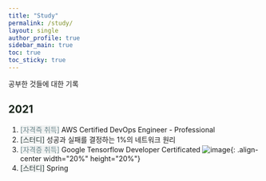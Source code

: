 ```yaml
---
title: "Study"
permalink: /study/
layout: single
author_profile: true
sidebar_main: true
toc: true
toc_sticky: true
---
```


공부한  것들에 대한 기록

## <span style="color:#1A261C;">__2021__</span>
    
 1. <span style="color:#6D878C; background-color:#F0F2F2;">[자격즉 취득]</span> AWS Certified DevOps Engineer - Professional
 2. <span style="color:#31403E; background-color:#F0F2F2;">[스터디]</span> 성공과 실패를  결정하는  1%의 네트워크 원리
 3. <span style="color:#6D878C; background-color:#F0F2F2;">[자격증 취득]</span> Google Tensorflow Developer Certificated
    ![image](https://api.accredible.com/v1/frontend/credential_website_embed_image/badge/35801152){: .align-center width="20%" height="20%"}
 4. <span style="color:#31403E; background-color:#F0F2F2;">[스터디]</span> Spring